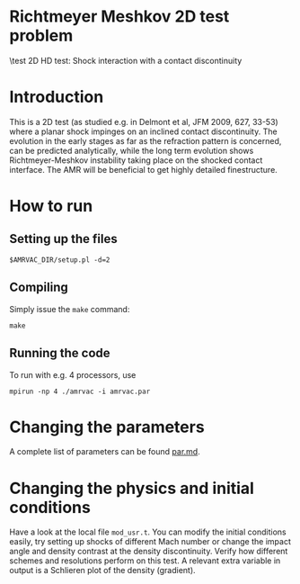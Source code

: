 # Richtmeyer Meshkov 2D test problem

\test 2D HD test: Shock interaction with a contact discontinuity

# Introduction

This is a 2D test (as studied e.g. in Delmont et al, JFM 2009, 627, 33-53) where a planar shock impinges
on an inclined contact discontinuity. The evolution in the early stages as far as the refraction pattern is concerned, can be predicted analytically, while the long term evolution shows Richtmeyer-Meshkov instability
taking place on the shocked contact interface. The AMR will be beneficial to get highly detailed finestructure.

# How to run

## Setting up the files

    $AMRVAC_DIR/setup.pl -d=2

## Compiling

Simply issue the `make` command:

    make

## Running the code

To run with e.g. 4 processors, use

    mpirun -np 4 ./amrvac -i amrvac.par

# Changing the parameters

A complete list of parameters can be found [par.md](par.md).

# Changing the physics and initial conditions

Have a look at the local file `mod_usr.t`. You can modify the 
initial conditions easily, try setting up shocks of different Mach number or change the impact angle 
and density contrast at the density discontinuity.  Verify how different schemes and resolutions perform on this test. A relevant extra variable in output is a Schlieren plot of the density (gradient).
